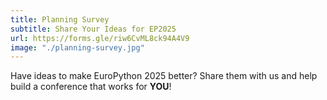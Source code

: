 ```yaml
---
title: Planning Survey
subtitle: Share Your Ideas for EP2025
url: https://forms.gle/riw6CvML8ck94A4V9
image: "./planning-survey.jpg"
---
```


Have ideas to make EuroPython 2025 better? Share them with us and help build a
conference that works for **YOU**!

